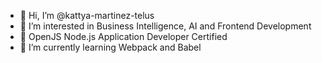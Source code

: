 - 👋 Hi, I’m @kattya-martinez-telus
- 👀 I’m interested in Business Intelligence, AI and Frontend Development
- 💚 OpenJS Node.js Application Developer Certified
- 🌱 I’m currently learning Webpack and Babel

<!---
kattya-martinez-telus/kattya-martinez-telus is a ✨ special ✨ repository because its `README.md` (this file) appears on your GitHub profile.
You can click the Preview link to take a look at your changes.
--->
